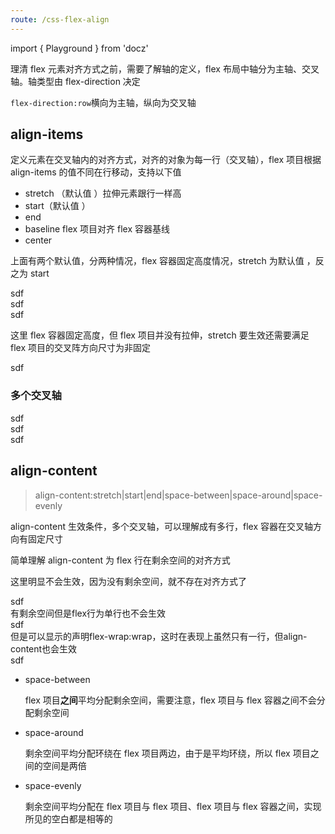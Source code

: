 ```yaml
---
route: /css-flex-align
---
```


import { Playground } from 'docz'

理清 flex 元素对齐方式之前，需要了解轴的定义，flex 布局中轴分为主轴、交叉轴。轴类型由 flex-direction 决定

`flex-direction:row`横向为主轴，纵向为交叉轴

## align-items

定义元素在交叉轴内的对齐方式，对齐的对象为每一行（交叉轴），flex 项目根据 align-items 的值不同在行移动，支持以下值

- stretch （默认值 ）拉伸元素跟行一样高
- start（默认值 ）
- end
- baseline flex 项目对齐 flex 容器基线
- center

上面有两个默认值，分两种情况，flex 容器固定高度情况，stretch 为默认值 ，反之为 start

<Playground>
<div style={{display: 'flex',width: 700,height:100, background: '#eee'}}>
    <div style={{width: 60,height:60, background: '#ccc'}}>sdf</div>
    <div style={{width: 60,height:40, background: '#ccc'}}>sdf</div>
    <div style={{width: 60,height:20, background: '#ccc'}}>sdf</div>
</div>
</Playground>

这里 flex 容器固定高度，但 flex 项目并没有拉伸，stretch 要生效还需要满足 flex 项目的交叉阵方向尺寸为非固定

<Playground>
<div style={{display: 'flex',width: 700,height:100, background: '#eee'}}>
    <div style={{width: 60 ,background: '#ccc'}}>sdf</div>
</div>
</Playground>

### 多个交叉轴

<Playground>
<div style={{display: 'flex',width: 700,height:300, background: '#eee', alignItems: 'center',flexWrap:'wrap'}}>
    <div style={{width: 330,height:60, background: '#ccc'}}>sdf</div>
    <div style={{width: 300,height:40, background: '#ccc'}}>sdf</div>
    <div style={{width: 260,height:20, background: '#ccc'}}>sdf</div>
</div>
</Playground>

## align-content

> align-content:stretch|start|end|space-between|space-around|space-evenly

align-content 生效条件，多个交叉轴，可以理解成有多行，flex 容器在交叉轴方向有固定尺寸

简单理解 align-content 为 flex 行在剩余空间的对齐方式

<Playground>
    
这里明显不会生效，因为没有剩余空间，就不存在对齐方式了
<div style={{display: 'flex',width: 700, background: '#eee', alignContent: 'center',flexWrap:'wrap'}}>
    <div style={{width: 130,height:60, background: '#ccc'}}>sdf</div>
</div>
</Playground>

<Playground>
  有剩余空间但是flex行为单行也不会生效
<div style={{display: 'flex',width: 700, height:100, background: '#eee',alignContent: 'center'}}>
    <div style={{width: 130,height:60, background: '#ccc'}}>sdf</div>
</div>
</Playground>

<Playground>
  但是可以显示的声明flex-wrap:wrap，这时在表现上虽然只有一行，但align-content也会生效
<div style={{display: 'flex',flexWrap: 'wrap', width: 700, height:100, background: '#eee',alignContent: 'center'}}>
    <div style={{width: 130,height:60, background: '#ccc'}}>sdf</div>
</div>
</Playground>

- space-between

  flex 项目**之间**平均分配剩余空间，需要注意，flex 项目与 flex 容器之间不会分配剩余空间

<Playground>
<div style={{display: 'flex',flexWrap: 'wrap', width: 200, height:200, background: '#eee',alignContent: 'space-between'}}>
    <div style={{width: 130,height:20, background: '#ccc'}}></div>
    <div style={{width: 130,height:30, background: '#ccc'}}></div>
    <div style={{width: 130,height:50, background: '#ccc'}}></div>
</div>
</Playground>

- space-around

  剩余空间平均分配环绕在 flex 项目两边，由于是平均环绕，所以 flex 项目之间的空间是两倍

<Playground>
<div style={{display: 'flex',flexWrap: 'wrap', width: 200, height:200, background: '#eee',alignContent: 'space-around'}}>
    <div style={{width: 130,height:20, background: '#ccc'}}></div>
    <div style={{width: 130,height:30, background: '#ccc'}}></div>
    <div style={{width: 130,height:50, background: '#ccc'}}></div>
</div>
</Playground>

- space-evenly

  剩余空间平均分配在 flex 项目与 flex 项目、flex 项目与 flex 容器之间，实现所见的空白都是相等的

<Playground>
<div style={{display: 'flex',flexWrap: 'wrap', width: 200, height:200, background: '#eee',alignContent: 'space-evenly'}}>
    <div style={{width: 130,height:20, background: '#ccc'}}></div>
    <div style={{width: 130,height:30, background: '#ccc'}}></div>
    <div style={{width: 130,height:50, background: '#ccc'}}></div>
</div>
</Playground>


